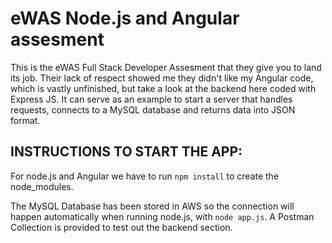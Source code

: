 # eWAS Node.js and Angular assesment

This is the eWAS Full Stack Developer Assesment that they give you to land its job. 
Their lack of respect showed me they didn't like my Angular code, which is vastly unfinished, but take a look at the backend here coded with Express JS. It can serve as an example to start a server that handles requests, connects to a MySQL database and returns data into JSON format. 


## INSTRUCTIONS TO START THE APP:

For node.js and Angular we have to run `npm install` to create the node_modules. 

The MySQL Database has been stored in AWS so the connection will happen automatically when running node.js, with `node app.js`.
A Postman Collection is provided to test out the backend section.
